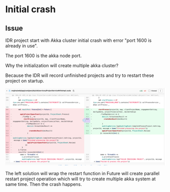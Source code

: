 # Initial crash

## Issue 

IDR project start with Akka cluster initial crash with error "port 1600 is already in use".

The port 1600 is the akka node port.

Why the initialization will create multiple akka cluster?

Because the IDR will record unfinished projects and try to restart these project on startup.

![Bug fix](./pic/bugfix.png)

The left solution will wrap the restart function in Future will create parallel restart project operation which will try to create multiple akka system at same time. Then the crash happens.

